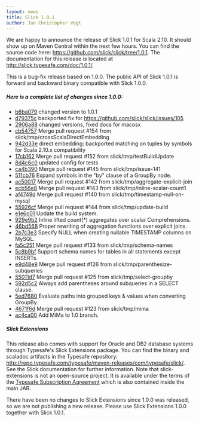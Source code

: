 ```yaml
---
layout: news
title: Slick 1.0.1
author: Jan Christopher Vogt
---
```

We are happy to announce the release of Slick 1.0.1 for Scala 2.10. It
should show up on Maven Central within the next few hours. You can find the
source code here: <https://github.com/slick/slick/tree/1.0.1>.
The documentation for this release is located at
<http://slick.typesafe.com/doc/1.0.1/>.

This is a bug-fix release based on 1.0.0.
The public API of Slick 1.0.1 is forward and backward binary
compatible with Slick 1.0.0.

##### Here is a complete list of changes since 1.0.0:

* [b6ba079](https://github.com/slick/slick/commit/b6ba07937bb54e7b4aa2de520fae919bf1d38d97) changed version to 1.0.1
* [d79375c](https://github.com/slick/slick/commit/d79375c26b16ee4ebe3040aa84a406f3a2301ff3) backported fix for https://github.com/slick/slick/issues/105
* [2906a88](https://github.com/slick/slick/commit/2906a8870d14e0e5c3e56bb53d29ac92ca485819) changed versions, fixed docs for macosx
* [cb54757](https://github.com/slick/slick/commit/cb547577858478623dac90b2a0bf60ea449c222a) Merge pull request #154 from slick/tmp/crossScalaDirectEmbedding
* [942d33e](https://github.com/slick/slick/commit/942d33ea1ceb2055597df4286235107ce802a9fc) direct embedding: backported matching on tuples by symbols for Scala 2.10.x compatibility
* [17cb162](https://github.com/slick/slick/commit/17cb162feb72164e61257d3519c88ba6ead85055) Merge pull request #152 from slick/tmp/testBuildUpdate
* [8d4c6c0](https://github.com/slick/slick/commit/8d4c6c02da661c5355a9376ee5315f778a25fbef) updated config for tests
* [ca4b390](https://github.com/slick/slick/commit/ca4b390f991c5ccdf44b0816e2517b2446831293) Merge pull request #145 from slick/tmp/issue-141
* [511cb76](https://github.com/slick/slick/commit/511cb76063fcac2c8834d94e87de550b62789954) Expand symbols in the "by" clause of a GroupBy node.
* [ac50017](https://github.com/slick/slick/commit/ac50017d1d3851321d08192f68301a853c9a9377) Merge pull request #142 from slick/tmp/aggregate-explicit-join
* [ecb56e8](https://github.com/slick/slick/commit/ecb56e8d600e68bfab520878ed3d687795d3db61) Merge pull request #143 from slick/tmp/inline-scalar-count1
* [af4749d](https://github.com/slick/slick/commit/af4749dbce91fe9ec46c1cdf73e280547d343f16) Merge pull request #140 from slick/tmp/timestamp-null-on-mysql
* [55926cf](https://github.com/slick/slick/commit/55926cfc12a830c5dd7a69cc6523eb393bc917c8) Merge pull request #144 from slick/tmp/update-build
* [e1e6c01](https://github.com/slick/slick/commit/e1e6c010c27a5f7cfa0cb728d89374b57f7d7e56) Update the build system.
* [929e9b2](https://github.com/slick/slick/commit/929e9b2b4f6b60673e27e773e84870dd4bce8165) Inline lifted count(*) aggregates over scalar Comprehensions.
* [46bd568](https://github.com/slick/slick/commit/46bd56851db69530c09d48c2fd232378fef9939a) Proper rewriting of aggregation functions over explicit joins.
* [2b7c3e3](https://github.com/slick/slick/commit/2b7c3e3e5ea335f4183e4b4e1486c93dc6d95fe2) Specify NULL when creating nullable TIMESTAMP columns on MySQL.
* [fa5c251](https://github.com/slick/slick/commit/fa5c25196f4b1126d11f5f775d83aae02125be9d) Merge pull request #133 from slick/tmp/schema-names
* [5c8b9bf](https://github.com/slick/slick/commit/5c8b9bfc3ac6b872dfd069d98dec2018f8b53b13) Support schema names for tables in all statements except INSERTs.
* [e9d48e9](https://github.com/slick/slick/commit/e9d48e9f623e7a9d299aea245a2eb0d53d34d58c) Merge pull request #126 from slick/tmp/parenthesize-subqueries
* [55011d7](https://github.com/slick/slick/commit/55011d7c79c0d1b23cd4e287e39d6c6b1cba04e6) Merge pull request #125 from slick/tmp/select-groupby
* [592d5c2](https://github.com/slick/slick/commit/592d5c2dc9a617b47cf327b7253e3e751917bf69) Always add parentheses around subqueries in a SELECT clause.
* [5ed7680](https://github.com/slick/slick/commit/5ed76809d2e93c4939f5cb55db4d48bae9194d83) Evaluate paths into grouped keys & values when converting GroupBy.
* [4671f6d](https://github.com/slick/slick/commit/4671f6d48c289d8cd704d8618f7e489733461a44) Merge pull request #123 from slick/tmp/mima
* [ac4ca00](https://github.com/slick/slick/commit/ac4ca00ff3df80b72c163f4082d574a621d02887) Add MiMa to 1.0 branch.

##### Slick Extensions

This release also comes with support for Oracle and DB2 database systems
through Typesafe's Slick Extensions package. You can find the binary and
scaladoc artifacts in the Typesafe repository:
<http://repo.typesafe.com/typesafe/maven-releases/com/typesafe/slick/>.
See the Slick documentation for further information. Note that
slick-extensions is not an open-source project. It is available under the
terms of the [Typesafe Subscription Agreement](http://typesafe.com/public/legal/TypesafeSubscriptionAgreement-v1.pdf)
which is also contained inside the main JAR.

There have been no changes to Slick Extensions since 1.0.0 was released, so we
are not publishing a new release. Please use Slick Extensions 1.0.0 together
with Slick 1.0.1.
